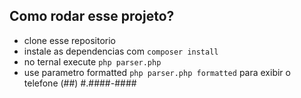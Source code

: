 ## Como rodar esse projeto?
- clone esse repositorio
- instale as dependencias com `composer install`
- no ternal execute `php parser.php`
- use parametro formatted `php parser.php formatted` para exibir o telefone (##) #.####-####

